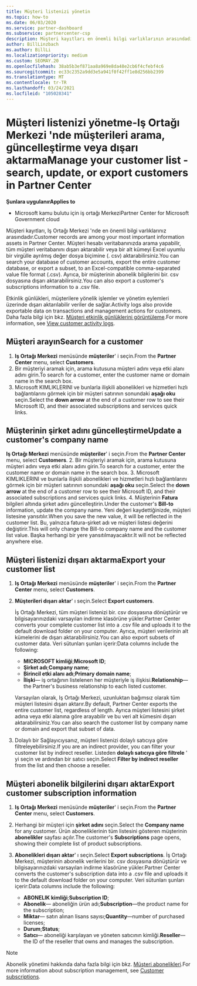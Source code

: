 ```yaml
---
title: Müşteri listenizi yönetin
ms.topic: how-to
ms.date: 06/03/2020
ms.service: partner-dashboard
ms.subservice: partnercenter-csp
description: Müşteri kayıtları en önemli bilgi varlıklarının arasındadır. Iş ortağı merkezi müşteri listenizde bilgileri görüntülemeyi, aramanızı, güncelleştirmeyi, & dışarı aktarmayı öğrenin.
author: BillLinzbach
ms.author: BillLi
ms.localizationpriority: medium
ms.custom: SEOMAY.20
ms.openlocfilehash: 38ab5b3ef871aa8a969e8da48e2cb6f4cfebf4c6
ms.sourcegitcommit: ec33c2352a9dd3e5a941f0f42ff1e8d256bb2399
ms.translationtype: MT
ms.contentlocale: tr-TR
ms.lasthandoff: 03/24/2021
ms.locfileid: "105028341"
---
```

# <a name="manage-your-customer-list---search-update-or-export-customers-in-partner-center"></a><span data-ttu-id="bf99b-104">Müşteri listenizi yönetme-Iş Ortağı Merkezi 'nde müşterileri arama, güncelleştirme veya dışarı aktarma</span><span class="sxs-lookup"><span data-stu-id="bf99b-104">Manage your customer list - search, update, or export customers in Partner Center</span></span>

<span data-ttu-id="bf99b-105">**Şunlara uygulanır**</span><span class="sxs-lookup"><span data-stu-id="bf99b-105">**Applies to**</span></span>

- <span data-ttu-id="bf99b-106">Microsoft kamu bulutu için iş ortağı Merkezi</span><span class="sxs-lookup"><span data-stu-id="bf99b-106">Partner Center for Microsoft Government cloud</span></span>

<span data-ttu-id="bf99b-107">Müşteri kayıtları, Iş Ortağı Merkezi 'nde en önemli bilgi varlıklarınız arasındadır.</span><span class="sxs-lookup"><span data-stu-id="bf99b-107">Customer records are among your most important information assets in Partner Center.</span></span> <span data-ttu-id="bf99b-108">Müşteri hesabı veritabanınızda arama yapabilir, tüm müşteri veritabanını dışarı aktarabilir veya bir alt kümeyi Excel uyumlu bir virgülle ayrılmış değer dosya biçimine (. csv) aktarabilirsiniz.</span><span class="sxs-lookup"><span data-stu-id="bf99b-108">You can search your database of customer accounts, export the entire customer database, or export a subset, to an Excel-compatible comma-separated value file format (.csv).</span></span> <span data-ttu-id="bf99b-109">Ayrıca, bir müşterinin abonelik bilgilerini bir. csv dosyasına dışarı aktarabilirsiniz.</span><span class="sxs-lookup"><span data-stu-id="bf99b-109">You can also export a customer's subscriptions information to a .csv file.</span></span>

<span data-ttu-id="bf99b-110">Etkinlik günlükleri, müşterilere yönelik işlemler ve yönetim eylemleri üzerinde dışarı aktarılabilir veriler de sağlar.</span><span class="sxs-lookup"><span data-stu-id="bf99b-110">Activity logs also provide exportable data on transactions and management actions for customers.</span></span> <span data-ttu-id="bf99b-111">Daha fazla bilgi için bkz. [Müşteri etkinlik günlüklerini görüntüleme](activity-logs.md).</span><span class="sxs-lookup"><span data-stu-id="bf99b-111">For more information, see [View customer activity logs](activity-logs.md).</span></span>

## <a name="search-for-a-customer"></a><span data-ttu-id="bf99b-112">Müşteri arayın</span><span class="sxs-lookup"><span data-stu-id="bf99b-112">Search for a customer</span></span>

1. <span data-ttu-id="bf99b-113">**Iş Ortağı Merkezi** menüsünde **müşteriler**' i seçin.</span><span class="sxs-lookup"><span data-stu-id="bf99b-113">From the **Partner Center** menu, select **Customers**.</span></span>
2. <span data-ttu-id="bf99b-114">Bir müşteriyi aramak için, arama kutusuna müşteri adını veya etki alanı adını girin.</span><span class="sxs-lookup"><span data-stu-id="bf99b-114">To search for a customer, enter the customer name or domain name in the search box.</span></span>
3. <span data-ttu-id="bf99b-115">Microsoft KIMLIKLERINI ve bunlarla ilişkili abonelikleri ve hizmetleri hızlı bağlantılarını görmek için bir müşteri satırının sonundaki **aşağı oku** seçin.</span><span class="sxs-lookup"><span data-stu-id="bf99b-115">Select the **down arrow** at the end of a customer row to see their Microsoft ID, and their associated subscriptions and services quick links.</span></span>

## <a name="update-a-customers-company-name"></a><span data-ttu-id="bf99b-116">Müşterinin şirket adını güncelleştirme</span><span class="sxs-lookup"><span data-stu-id="bf99b-116">Update a customer's company name</span></span>

<span data-ttu-id="bf99b-117">**Iş Ortağı Merkezi** menüsünde **müşteriler**' i seçin.</span><span class="sxs-lookup"><span data-stu-id="bf99b-117">From the **Partner Center** menu, select **Customers**.</span></span>
2. <span data-ttu-id="bf99b-118">Bir müşteriyi aramak için, arama kutusuna müşteri adını veya etki alanı adını girin.</span><span class="sxs-lookup"><span data-stu-id="bf99b-118">To search for a customer, enter the customer name or domain name in the search box.</span></span>
3. <span data-ttu-id="bf99b-119">Microsoft KIMLIKLERINI ve bunlarla ilişkili abonelikleri ve hizmetleri hızlı bağlantılarını görmek için bir müşteri satırının sonundaki **aşağı oku** seçin.</span><span class="sxs-lookup"><span data-stu-id="bf99b-119">Select the **down arrow** at the end of a customer row to see their Microsoft ID, and their associated subscriptions and services quick links.</span></span>
4. <span data-ttu-id="bf99b-120">Müşterinin **Fatura** bilgileri altında şirket adını güncelleştirin.</span><span class="sxs-lookup"><span data-stu-id="bf99b-120">Under the customer's **Bill-to** information, update the company name.</span></span> <span data-ttu-id="bf99b-121">Yeni değeri kaydettiğinizde, müşteri listesine yansıtılır.</span><span class="sxs-lookup"><span data-stu-id="bf99b-121">When you save the new value, it will be reflected in the customer list.</span></span> <span data-ttu-id="bf99b-122">Bu, yalnızca fatura-şirket adı ve müşteri listesi değerini değiştirir.</span><span class="sxs-lookup"><span data-stu-id="bf99b-122">This will only change the Bill-to company name and the customer list value.</span></span> <span data-ttu-id="bf99b-123">Başka herhangi bir yere yansıtılmayacaktır.</span><span class="sxs-lookup"><span data-stu-id="bf99b-123">It will not be reflected anywhere else.</span></span>

## <a name="export-your-customer-list"></a><span data-ttu-id="bf99b-124">Müşteri listenizi dışarı aktarma</span><span class="sxs-lookup"><span data-stu-id="bf99b-124">Export your customer list</span></span>

1. <span data-ttu-id="bf99b-125">**Iş Ortağı Merkezi** menüsünde **müşteriler**' i seçin.</span><span class="sxs-lookup"><span data-stu-id="bf99b-125">From the **Partner Center** menu, select **Customers**.</span></span>
2. <span data-ttu-id="bf99b-126">**Müşterileri dışarı aktar**' ı seçin.</span><span class="sxs-lookup"><span data-stu-id="bf99b-126">Select **Export customers**.</span></span>

   <span data-ttu-id="bf99b-127">İş Ortağı Merkezi, tüm müşteri listenizi bir. csv dosyasına dönüştürür ve bilgisayarınızdaki varsayılan indirme klasörüne yükler.</span><span class="sxs-lookup"><span data-stu-id="bf99b-127">Partner Center converts your complete customer list into a .csv file and uploads it to the default download folder on your computer.</span></span> <span data-ttu-id="bf99b-128">Ayrıca, müşteri verilerinin alt kümelerini de dışarı aktarabilirsiniz.</span><span class="sxs-lookup"><span data-stu-id="bf99b-128">You can also export subsets of customer data.</span></span> <span data-ttu-id="bf99b-129">Veri sütunları şunları içerir:</span><span class="sxs-lookup"><span data-stu-id="bf99b-129">Data columns include the following:</span></span>

   - <span data-ttu-id="bf99b-130">**MICROSOFT kimliği**;</span><span class="sxs-lookup"><span data-stu-id="bf99b-130">**Microsoft ID**;</span></span>
   - <span data-ttu-id="bf99b-131">**Şirket adı**;</span><span class="sxs-lookup"><span data-stu-id="bf99b-131">**Company name**;</span></span>
   - <span data-ttu-id="bf99b-132">**Birincil etki alanı adı**;</span><span class="sxs-lookup"><span data-stu-id="bf99b-132">**Primary domain name**;</span></span>
   - <span data-ttu-id="bf99b-133">**İlişki**— iş ortağının listelenen her müşteriyle iş ilişkisi.</span><span class="sxs-lookup"><span data-stu-id="bf99b-133">**Relationship**—the Partner's business relationship to each listed customer.</span></span>

    <span data-ttu-id="bf99b-134">Varsayılan olarak, Iş Ortağı Merkezi, uzunluktan bağımsız olarak tüm müşteri listesini dışarı aktarır.</span><span class="sxs-lookup"><span data-stu-id="bf99b-134">By default, Partner Center exports the entire customer list, regardless of length.</span></span> <span data-ttu-id="bf99b-135">Ayrıca müşteri listesini şirket adına veya etki alanına göre arayabilir ve bu veri alt kümesini dışarı aktarabilirsiniz.</span><span class="sxs-lookup"><span data-stu-id="bf99b-135">You can also search the customer list by company name or domain and export that subset of data.</span></span>

3. <span data-ttu-id="bf99b-136">Dolaylı bir Sağlayıcıysanız, müşteri listenizi dolaylı satıcıya göre filtreleyebilirsiniz.</span><span class="sxs-lookup"><span data-stu-id="bf99b-136">If you are an indirect provider, you can filter your customer list by indirect reseller.</span></span> <span data-ttu-id="bf99b-137">Listeden **dolaylı satıcıya göre filtrele** ' yi seçin ve ardından bir satıcı seçin.</span><span class="sxs-lookup"><span data-stu-id="bf99b-137">Select **Filter by indirect reseller** from the list and then choose a reseller.</span></span>


## <a name="export-customer-subscription-information"></a><span data-ttu-id="bf99b-138">Müşteri abonelik bilgilerini dışarı aktar</span><span class="sxs-lookup"><span data-stu-id="bf99b-138">Export customer subscription information</span></span>

1. <span data-ttu-id="bf99b-139">**Iş Ortağı Merkezi** menüsünde **müşteriler**' i seçin.</span><span class="sxs-lookup"><span data-stu-id="bf99b-139">From the **Partner Center** menu, select **Customers**.</span></span>

2. <span data-ttu-id="bf99b-140">Herhangi bir müşteri için **şirket adını** seçin.</span><span class="sxs-lookup"><span data-stu-id="bf99b-140">Select the **Company name** for any customer.</span></span> <span data-ttu-id="bf99b-141">Ürün aboneliklerinin tüm listesini gösteren müşterinin **abonelikler** sayfası açılır.</span><span class="sxs-lookup"><span data-stu-id="bf99b-141">The customer's **Subscriptions** page opens, showing their complete list of product subscriptions.</span></span>

3. <span data-ttu-id="bf99b-142">**Abonelikleri dışarı aktar**' ı seçin.</span><span class="sxs-lookup"><span data-stu-id="bf99b-142">Select **Export subscriptions**.</span></span> <span data-ttu-id="bf99b-143">İş Ortağı Merkezi, müşterinin abonelik verilerini bir. csv dosyasına dönüştürür ve bilgisayarınızdaki varsayılan indirme klasörüne yükler.</span><span class="sxs-lookup"><span data-stu-id="bf99b-143">Partner Center converts the customer's subscription data into a .csv file and uploads it to the default download folder on your computer.</span></span> <span data-ttu-id="bf99b-144">Veri sütunları şunları içerir:</span><span class="sxs-lookup"><span data-stu-id="bf99b-144">Data columns include the following:</span></span>
   - <span data-ttu-id="bf99b-145">**ABONELIK kimliği**;</span><span class="sxs-lookup"><span data-stu-id="bf99b-145">**Subscription ID**;</span></span>
   - <span data-ttu-id="bf99b-146">**Abonelik**— aboneliğin ürün adı;</span><span class="sxs-lookup"><span data-stu-id="bf99b-146">**Subscription**—the product name for the subscription;</span></span>
   - <span data-ttu-id="bf99b-147">**Miktar**— satın alınan lisans sayısı;</span><span class="sxs-lookup"><span data-stu-id="bf99b-147">**Quantity**—number of purchased licenses;</span></span>
   - <span data-ttu-id="bf99b-148">**Durum**;</span><span class="sxs-lookup"><span data-stu-id="bf99b-148">**Status**;</span></span>
   - <span data-ttu-id="bf99b-149">**Satıcı**— aboneliği karşılayan ve yöneten satıcının kimliği.</span><span class="sxs-lookup"><span data-stu-id="bf99b-149">**Reseller**—the ID of the reseller that owns and manages the subscription.</span></span>

> [!NOTE]  
> <span data-ttu-id="bf99b-150">Abonelik yönetimi hakkında daha fazla bilgi için bkz. [Müşteri abonelikleri](customer-subscriptions.md).</span><span class="sxs-lookup"><span data-stu-id="bf99b-150">For more information about subscription management, see [Customer subscriptions](customer-subscriptions.md).</span></span>
